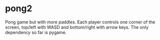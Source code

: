 # pong2
Pong game but with more paddles. Each player controls one corner of the screen, 
top/left with WASD and bottom/right with arrow keys. The only dependency so far is pygame.
